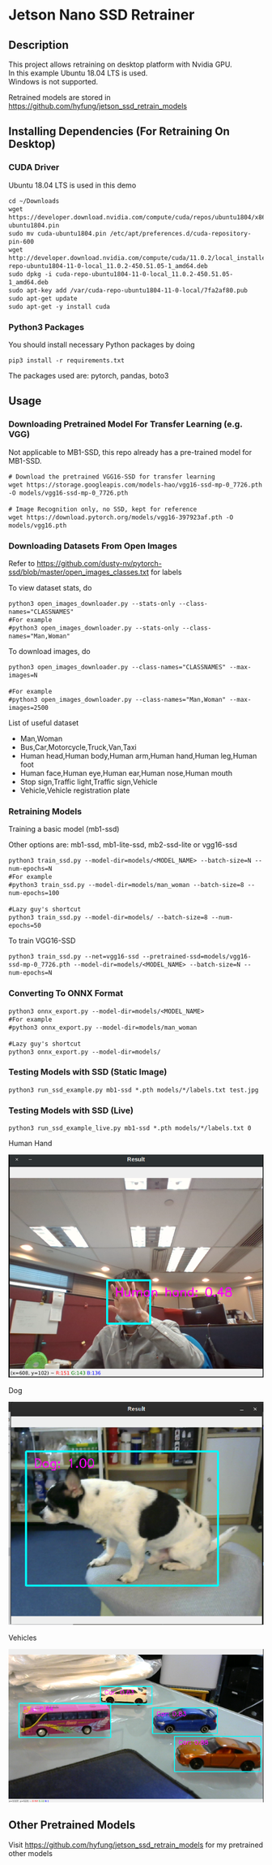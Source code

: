 # Jetson Nano SSD Retrainer

## Description
This project allows retraining on desktop platform with Nvidia GPU.<br>
In this example Ubuntu 18.04 LTS is used.<br>
Windows is not supported.<br>

Retrained models are stored in https://github.com/hyfung/jetson_ssd_retrain_models

## Installing Dependencies (For Retraining On Desktop)

### CUDA Driver
Ubuntu 18.04 LTS is used in this demo
```
cd ~/Downloads
wget https://developer.download.nvidia.com/compute/cuda/repos/ubuntu1804/x86_64/cuda-ubuntu1804.pin
sudo mv cuda-ubuntu1804.pin /etc/apt/preferences.d/cuda-repository-pin-600
wget http://developer.download.nvidia.com/compute/cuda/11.0.2/local_installers/cuda-repo-ubuntu1804-11-0-local_11.0.2-450.51.05-1_amd64.deb
sudo dpkg -i cuda-repo-ubuntu1804-11-0-local_11.0.2-450.51.05-1_amd64.deb
sudo apt-key add /var/cuda-repo-ubuntu1804-11-0-local/7fa2af80.pub
sudo apt-get update
sudo apt-get -y install cuda
```

### Python3 Packages
You should install necessary Python packages by doing
```
pip3 install -r requirements.txt
```
The packages used are: pytorch, pandas, boto3

## Usage
### Downloading Pretrained Model For Transfer Learning (e.g. VGG)

Not applicable to MB1-SSD, this repo already has a pre-trained model for MB1-SSD.

```
# Download the pretrained VGG16-SSD for transfer learning
wget https://storage.googleapis.com/models-hao/vgg16-ssd-mp-0_7726.pth -O models/vgg16-ssd-mp-0_7726.pth

# Image Recognition only, no SSD, kept for reference
wget https://download.pytorch.org/models/vgg16-397923af.pth -O models/vgg16.pth
```

### Downloading Datasets From Open Images
Refer to https://github.com/dusty-nv/pytorch-ssd/blob/master/open_images_classes.txt for labels

To view dataset stats, do
```
python3 open_images_downloader.py --stats-only --class-names="CLASSNAMES"
#For example
#python3 open_images_downloader.py --stats-only --class-names="Man,Woman"
```

To download images, do
```
python3 open_images_downloader.py --class-names="CLASSNAMES" --max-images=N

#For example
#python3 open_images_downloader.py --class-names="Man,Woman" --max-images=2500
```

List of useful dataset
* Man,Woman
* Bus,Car,Motorcycle,Truck,Van,Taxi
* Human head,Human body,Human arm,Human hand,Human leg,Human foot
* Human face,Human eye,Human ear,Human nose,Human mouth
* Stop sign,Traffic light,Traffic sign,Vehicle
* Vehicle,Vehicle registration plate


### Retraining Models
Training a basic model (mb1-ssd)

Other options are: mb1-ssd, mb1-lite-ssd, mb2-ssd-lite or vgg16-ssd
```
python3 train_ssd.py --model-dir=models/<MODEL_NAME> --batch-size=N --num-epochs=N
#For example
#python3 train_ssd.py --model-dir=models/man_woman --batch-size=8 --num-epochs=100

#Lazy guy's shortcut
python3 train_ssd.py --model-dir=models/ --batch-size=8 --num-epochs=50
```

To train VGG16-SSD
```
python3 train_ssd.py --net=vgg16-ssd --pretrained-ssd=models/vgg16-ssd-mp-0_7726.pth --model-dir=models/<MODEL_NAME> --batch-size=N --num-epochs=N
```

### Converting To ONNX Format
```
python3 onnx_export.py --model-dir=models/<MODEL_NAME>
#For example
#python3 onnx_export.py --model-dir=models/man_woman

#Lazy guy's shortcut
python3 onnx_export.py --model-dir=models/
```

### Testing Models with SSD (Static Image)
```
python3 run_ssd_example.py mb1-ssd *.pth models/*/labels.txt test.jpg
```

### Testing Models with SSD (Live)
```
python3 run_ssd_example_live.py mb1-ssd *.pth models/*/labels.txt 0
```

Human Hand

![alt text](https://github.com/hyfung/jetson_ssd_retrain/blob/master/images/01.png "")

Dog

![alt text](https://github.com/hyfung/jetson_ssd_retrain/blob/master/images/02.png "")

Vehicles

![alt text](https://github.com/hyfung/jetson_ssd_retrain/blob/master/images/03.png "")

## Other Pretrained Models
Visit https://github.com/hyfung/jetson_ssd_retrain_models for my pretrained other models
